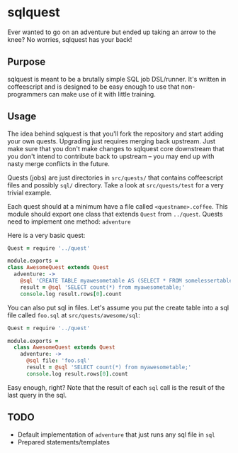 # sqlquest

Ever wanted to go on an adventure but ended up taking an arrow to the knee?
No worries, sqlquest has your back!

## Purpose

sqlquest is meant to be a brutally simple SQL job DSL/runner. It's written in
coffeescript and is designed to be easy enough to use that non-programmers
can make use of it with little training.

## Usage

The idea behind sqlquest is that you'll fork the repository and start adding
your own quests. Upgrading just requires merging back upstream. Just make
sure that you don't make changes to sqlquest core downstream that you don't
intend to contribute back to upstream – you may end up with nasty merge
conflicts in the future.

Quests (jobs) are just directories in `src/quests/` that contains coffeescript
files and possibly `sql/` directory. Take a look at `src/quests/test` for a
very trivial example.

Each quest should at a minimum have a file called `<questname>.coffee`. This
module should export one class that extends `Quest` from `../quest`. Quests
need to implement one method: `adventure`

Here is a very basic quest:

```coffeescript
Quest = require '../quest'

module.exports =
class AwesomeQuest extends Quest
  adventure: ->
    @sql 'CREATE TABLE myawesometable AS (SELECT * FROM somelessertable);'
    result = @sql 'SELECT count(*) from myawesometable;'
    console.log result.rows[0].count
```

You can also put sql in files. Let's assume you put the create table into a
sql file called `foo.sql` at `src/quests/awesome/sql`:

```coffeescript
Quest = require '../quest'

module.exports =
  class AwesomeQuest extends Quest
    adventure: ->
      @sql file: 'foo.sql'
      result = @sql 'SELECT count(*) from myawesometable;'
      console.log result.rows[0].count
```

Easy enough, right? Note that the result of each `sql` call is the result
of the last query in the sql.

## TODO

* Default implementation of `adventure` that just runs any sql file in `sql`
* Prepared statements/templates
